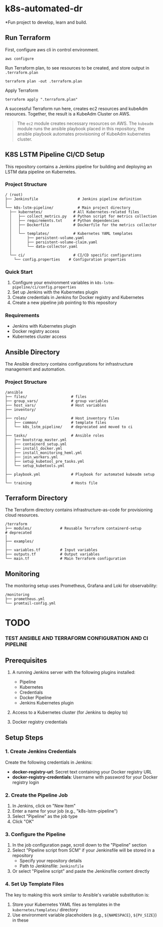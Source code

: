 # k8s-automated-dr
*Fun project to develop, learn and build.

## Run Terraform
First, configure aws cli in control environment.
```
aws configure
```

Run Terraform plan, to see resources to be created, and store output in `.terraform.plan`

```
terraform plan -out .terraform.plan
```

Apply Terraform

```
terraform apply ".terraform.plan"
```
A successful Terraform run here, creates ec2 resources and kubeAdm resources. Together, the result is a KubeAdm Cluster on AWS. 

> The `ec2` module creates necessary resources on AWS. The `kubeadm` module runs the ansible playbook placed in this repository, the ansible playbook automates provisioning of KubeAdm kubernetes cluster.

## K8S LSTM Pipeline CI/CD Setup

This repository contains a Jenkins pipeline for building and deploying an LSTM data pipeline on Kubernetes.

### Project Structure

```
/ (root)
├── Jenkinsfile                  # Jenkins pipeline definition
│
└── k8s-lstm-pipeline/           # Main project directory
  ├── kubernetes/              # All Kubernetes-related files
  │   ├── collect_metrics.py   # Python script for metrics collection
  │   ├── requirements.txt     # Python dependencies
  │   ├── Dockerfile           # Dockerfile for the metrics collector
  │   │
  │   └── templates/           # Kubernetes YAML templates
  │       ├── persistent-volume.yaml
  │       ├── persistent-volume-claim.yaml
  │       └── data-collector.yaml
  │
  └── ci/                      # CI/CD specific configurations
    └── config.properties    # Configuration properties
```

### Quick Start

1. Configure your environment variables in `k8s-lstm-pipeline/ci/config.properties`
2. Set up Jenkins with the Kubernetes plugin
3. Create credentials in Jenkins for Docker registry and Kubernetes
4. Create a new pipeline job pointing to this repository

### Requirements

- Jenkins with Kubernetes plugin
- Docker registry access
- Kubernetes cluster access

## Ansible Directory

The Ansible directory contains configurations for infrastructure management and automation.

### Project Structure
```
/ansible
├── files/                    # files
├── group_vars/               # group variables
├── host_vars/                # Host variables
├── inventory/     
│
├── roles/                    # Host inventory files
│   ├── common/               # template files
│   └── k8s_lstm_pipeline/    # deprecated and moved to ci
│
├── tasks/                    # Ansible roles
│   ├── bootstrap_master.yml         
│   ├── containerd_setup.yml    
│   ├── install_docker.yml         
│   ├── install_monitoring_heml.yml    
│   ├── join_workers.yml         
│   ├── setup_kubetool_pre_tasks.yml    
│   └── setup_kubetools.yml     
│
├── playbook.yml              # Playbook for automated kubeadm setup
│
└── training                  # Hosts file
```

## Terraform Directory

The Terraform directory contains infrastructure-as-code for provisioning cloud resources.

```
/terraform
├── modules/             # Reusable Terraform containerd-setup         # deprecated
│
├── examples/  
│
├── variables.tf         # Input variables
├── outputs.tf           # Output variables
└── main.tf              # Main Terraform configuration
```

##  Monitoring

The monitoring setup uses Prometheus, Grafana and Loki for observability:

```
/monitoring
├── prometheus.yml
└── promtail-config.yml
```

# TODO
### TEST ANSIBLE AND TERRAFORM CONFIGURATION AND CI PIPELINE

## Prerequisites

1. A running Jenkins server with the following plugins installed:
   - Pipeline
   - Kubernetes
   - Credentials
   - Docker Pipeline
   - Jenkins Kubernetes plugin

2. Access to a Kubernetes cluster (for Jenkins to deploy to)

3. Docker registry credentials

## Setup Steps

### 1. Create Jenkins Credentials

Create the following credentials in Jenkins:

- **docker-registry-url**: Secret text containing your Docker registry URL
- **docker-registry-credentials**: Username with password for your Docker registry login

### 2. Create the Pipeline Job

1. In Jenkins, click on "New Item"
2. Enter a name for your job (e.g., "k8s-lstm-pipeline")
3. Select "Pipeline" as the job type
4. Click "OK"

### 3. Configure the Pipeline

1. In the job configuration page, scroll down to the "Pipeline" section
2. Select "Pipeline script from SCM" if your Jenkinsfile will be stored in a repository
   - Specify your repository details
   - Path to Jenkinsfile: `Jenkinsfile`
3. Or select "Pipeline script" and paste the Jenkinsfile content directly

### 4. Set Up Template Files

The key to making this work similar to Ansible's variable substitution is:

1. Store your Kubernetes YAML files as templates in the `kubernetes/templates/` directory
2. Use environment variable placeholders (e.g., `${NAMESPACE}`, `${PV_SIZE}`) in these